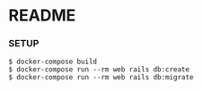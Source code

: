 # README

### SETUP

```
$ docker-compose build
$ docker-compose run --rm web rails db:create
$ docker-compose run --rm web rails db:migrate
```
